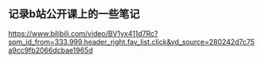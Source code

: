 ## 记录b站公开课上的一些笔记
https://www.bilibili.com/video/BV1yx411d7Rc?spm_id_from=333.999.header_right.fav_list.click&vd_source=280242d7c75a9cc9fb2066dcbae1965d